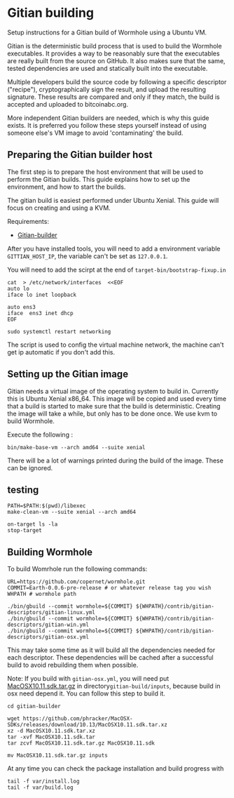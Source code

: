 Gitian building
================
Setup instructions for a Gitian build of Wormhole using a Ubuntu VM. 

Gitian is the deterministic build process that is used to build the Wormhole executables. It provides a way to be reasonably sure that the executables are really built from the source on GitHub. It also makes sure that the same, tested dependencies are used and statically built into the executable.

Multiple developers build the source code by following a specific descriptor ("recipe"), cryptographically sign the result, and upload the resulting signature. These results are compared and only if they match, the build is accepted and uploaded to bitcoinabc.org.

More independent Gitian builders are needed, which is why this guide exists. It is preferred you follow these steps yourself instead of using someone else's VM image to avoid 'contaminating' the build.

Preparing the Gitian builder host
---------------------------------
The first step is to prepare the host environment that will be used to perform the Gitian builds. This guide explains how to set up the environment, and how to start the builds.

The gitian build is easiest performed under Ubuntu Xenial. This guide will focus on creating and using a KVM. 

Requirements:

 - [Gitian-builder](https://github.com/devrandom/gitian-builder)

After you have installed tools, you will need to add a environment variable ```GITTIAN_HOST_IP```, the variable can't be set as  ```127.0.0.1```.

You will need to add the scirpt at the end of  ```target-bin/bootstrap-fixup.in```

```
cat  > /etc/network/interfaces  <<EOF
auto lo
iface lo inet loopback

auto ens3
iface  ens3 inet dhcp
EOF

sudo systemctl restart networking
```

The script is used to config the virtual machine network, the machine can't get ip automatic if you don't add this. 

Setting up the Gitian image
-----------------------------
Gitian needs a virtual image of the operating system to build in. Currently this is Ubuntu Xenial x86_64. This image will be copied and used every time that a build is started to make sure that the build is deterministic. Creating the image will take a while, but only has to be done once. We use kvm to build Wormhole.

Execute the following :

```
bin/make-base-vm --arch amd64 --suite xenial
```
There will be a lot of warnings printed during the build of the image. These can be ignored.

testing
--------

```
PATH=$PATH:$(pwd)/libexec
make-clean-vm --suite xenial --arch amd64

on-target ls -la
stop-target
```



Building Wormhole
-------------------
To build Womrhole run the following commands:

```
URL=https://github.com/copernet/wormhole.git
COMMIT=Earth-0.0.6-pre-release # or whatever release tag you wish
WHPATH # wormhole path

./bin/gbuild --commit wormhole=${COMMIT} ${WHPATH}/contrib/gitian-descriptors/gitian-linux.yml
./bin/gbuild --commit wormhole=${COMMIT} ${WHPATH}/contrib/gitian-descriptors/gitian-win.yml
./bin/gbuild --commit wormhole=${COMMIT} ${WHPATH}/contrib/gitian-descriptors/gitian-osx.yml
```

This may take some time as it will build all the dependencies needed for each descriptor. These dependencies will be cached after a successful build to avoid rebuilding them when possible.

Note:
If you build with ```gitian-osx.yml```, you will need put [MacOSX10.11.sdk.tar.gz](https://github.com/phracker/MacOSX-SDKs/releases) in directory```gitian-build/inputs```, because build in osx need depend it. You can follow this step to build it.

```
cd gitian-builder

wget https://github.com/phracker/MacOSX-SDKs/releases/download/10.13/MacOSX10.11.sdk.tar.xz
xz -d MacOSX10.11.sdk.tar.xz
tar -xvf MacOSX10.11.sdk.tar
tar zcvf MacOSX10.11.sdk.tar.gz MacOSX10.11.sdk

mv MacOSX10.11.sdk.tar.gz inputs
```

At any time you can check the package installation and build progress with

```
tail -f var/install.log
tail -f var/build.log
```

